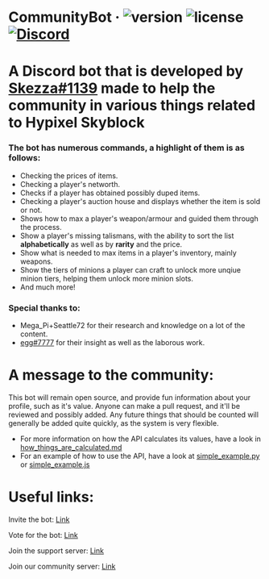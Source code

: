 # CommunityBot &middot; ![version](https://img.shields.io/badge/Version-2.1.0-brightgreen.svg?style=flat-square) ![license](https://img.shields.io/badge/License-MIT-brightgreen.svg?style=flat-square) [![Discord](https://img.shields.io/discord/571681282652766208.svg?style=flat-square&logo=discord&label=SkyblockCommunityServer&colorA=7289DA&colorB=2C2F33)](https://discord.gg/skyblockcommunity)

# A Discord bot that is developed by [Skezza#1139](https://discord.com/users/244543752889303041) made to help the community in various things related to Hypixel Skyblock
### The bot has numerous commands, a highlight of them is as follows:
- Checking the prices of items.
- Checking a player's networth.
- Checks if a player has obtained possibly duped items.
- Checking a player's auction house and displays whether the item is sold or not.
- Shows how to max a player's weapon/armour and guided them through the process.
- Show a player's missing talismans, with the ability to sort the list **alphabetically** as well as by **rarity** and the price.
- Show what is needed to max items in a player's inventory, mainly weapons.
- Show the tiers of minions a player can craft to unlock more unqiue minion tiers, helping them unlock more minion slots.
- And much more!

### Special thanks to:
- Mega_Pi+Seattle72 for their research and knowledge on a lot of the content.
- [egg#7777](https://discord.com/users/857950050915581983) for their insight as well as the laborous work.

# A message to the community:
This bot will remain open source, and provide fun information about your profile, such as it's value.
Anyone can make a pull request, and it'll be reviewed and possibly added.
Any future things that should be counted will generally be added quite quickly, as the system is very flexible.

- For more information on how the API calculates its values, have a look in [how_things_are_calculated.md](info/how_things_are_calculated.md)
- For an example of how to use the API, have a look at [simple_example.py](info/simple_example.py) or [simple_example.js](info/simple_example.js)

# Useful links:
Invite the bot: [Link](https://discord.com/api/oauth2/authorize?client_id=854722092037701643&permissions=242666032192&scope=bot%20applications.commands)

Vote for the bot: [Link](https://discord.com/channels/854749884103917599/871727003060019300/892763258610675793)

Join the support server: [Link](https://discord.gg/fhuPkpEYHX)

Join our community server: [Link](https://discord.gg/skyblockcommunity)

